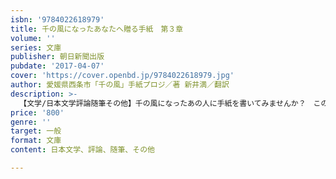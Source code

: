 ```yaml
---
isbn: '9784022618979'
title: 千の風になったあなたへ贈る手紙　第３章
volume: ''
series: 文庫
publisher: 朝日新聞出版
pubdate: '2017-04-07'
cover: 'https://cover.openbd.jp/9784022618979.jpg'
author: 愛媛県西条市「千の風」手紙プロジ／著 新井満／翻訳
description: >-
  【文学/日本文学評論随筆その他】千の風になったあの人に手紙を書いてみませんか？　この呼びかけに、国内と海外から1445通の応募がありました。その中から涙と感動の優秀作品などを収録。今回から最終選考委員にテノール歌手の秋川雅史さんも参加です！
price: '800'
genre: ''
target: 一般
format: 文庫
content: 日本文学、評論、随筆、その他

---
```

